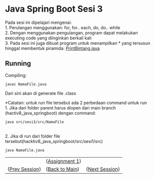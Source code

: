 
# Java Spring Boot Sesi 3

Pada sesi ini dipelajari mengenai:\
    1. Perulangan menggunakan: for, for.. each, do, do.. while\
    2. Dengan menggunakan pengulangan, program dapat melakukan executing code yang diinginkan berkali kali\
    3. Pada sesi ini juga dibuat program untuk menampilkan * yang tersusun hinggal membentuk piramida: [PrintBintang.java](https://github.com/farlhmd/hacktiv8_java_springboot/blob/main/src/sesi3/session/PrintBintang.java)


## Running
Compiling: 

    javac NamaFile.java
Dari sini akan di generate file .class

*Catatan: untuk run file tersebut ada 2 perbedaan command untuk run\
    1. Jika dari folder parent harus diopen dari main branch (hactiv8_java_springboot) dengan command:

    java src/sesi3/src/NamaFile
\
2. Jika di run dari folder file tersebut(hacktiv8_java_springboot/src/sesi1/src)

    java NamaFile.java

<table align="center" style="border:none;">
<tr>
<td></td>
<td align="center">(<a href="https://github.com/farlhmd/hacktiv8_java_springboot/tree/main/src/sesi3/assignment1">Assignment 1</a>)</td>
<td></td>
</tr>
  <tr>
    <td>(<a href="https://github.com/farlhmd/hacktiv8_java_springboot/tree/main/src/sesi2">Prev Session</a>)</td>
    <td>(<a href="https://github.com/farlhmd/hacktiv8_java_springboot">Back to Main</a>)</td>
    <td>(<a href="https://github.com/farlhmd/hacktiv8_java_springboot/tree/main/src/sesi4">Next Session</a>)</td>
  </tr>
</table>
    



